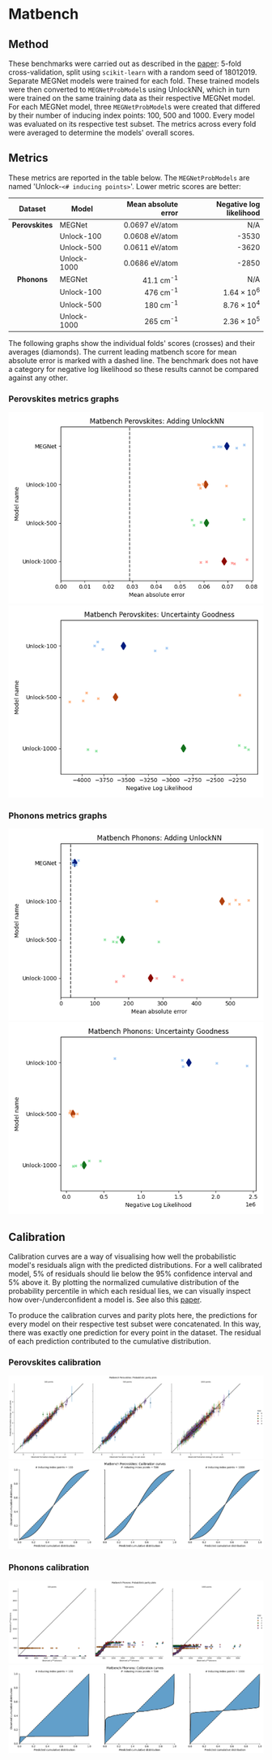 # Matbench

## Method

These benchmarks were carried out as described in the
[paper](https://doi.org/10.1038/s41524-020-00406-3): 5-fold cross-validation,
split using ``scikit-learn`` with a random seed of 18012019. Separate MEGNet
models were trained for each fold. These trained models were then converted to
``MEGNetProbModel``s using UnlockNN, which in turn were trained on the same
training data as their respective MEGNet model. For each MEGNet model, three
``MEGNetProbModel``s were created that differed by their number of inducing
index points: 100, 500 and 1000. Every model was evaluated on its respective
test subset. The metrics across every fold were averaged to determine the
models' overall scores.

## Metrics

These metrics are reported in the table below. The ``MEGNetProbModels`` are named
'Unlock-``<# inducing points>``'. Lower metric scores are better:

|     Dataset     | Model       |  Mean absolute error | Negative log likelihood |
| :-------------: | ----------- | -------------------: | ----------------------: |
| **Perovskites** | MEGNet      |       0.0697 eV/atom |                     N/A |
|                 | Unlock-100  |       0.0608 eV/atom |                   -3530 |
|                 | Unlock-500  |       0.0611 eV/atom |                   -3620 |
|                 | Unlock-1000 |       0.0686 eV/atom |                   -2850 |
|   **Phonons**   | MEGNet      | 41.1 cm<sup>-1</sup> |                     N/A |
|                 | Unlock-100  |  476 cm<sup>-1</sup> |      $1.64 \times 10^6$ |
|                 | Unlock-500  |  180 cm<sup>-1</sup> |      $8.76 \times 10^4$ |
|                 | Unlock-1000 |  265 cm<sup>-1</sup> |      $2.36 \times 10^5$ |

The following graphs show the individual folds' scores (crosses) and their averages (diamonds).
The current leading matbench score for mean absolute error is marked with a dashed line. The benchmark
does not have a category for negative log likelihood so these results cannot be compared against any other.

### Perovskites metrics graphs

![Perovskites mean absolute errors](perovskites-mae-change.png)
![Perovskites negative log likelihoods](perovskites-nll.png)

### Phonons metrics graphs


![Phonons mean absolute errors](phonons-mae-change.png)
![Phonons negative log likelihoods](phonons-nll.png)

## Calibration

Calibration curves are a way of visualising how well the probabilistic model's
residuals align with the predicted distributions. For a well calibrated model,
5% of residuals should lie below the 95% confidence interval and 5% above it. By
plotting the normalized cumulative distribution of the probability percentile in
which each residual lies, we can visually inspect how over-/underconfident a
model is. See also this [paper](https://doi.org/10.1088/2632-2153/ab7e1a).

To produce the calibration curves and parity plots here, the predictions for
every model on their respective test subset were concatenated. In this way,
there was exactly one prediction for every point in the dataset. The residual of
each prediction contributed to the cumulative distribution.

### Perovskites calibration

![Perovskites probabilistic parity plots](perovskites-parity.png)
![Perovskites calibration curves](perovskites-calibration.png)

### Phonons calibration

![Phonons probabilistic parity plots](phonons-parity.png)
![Phonons calibration curves](phonons-calibration.png)
